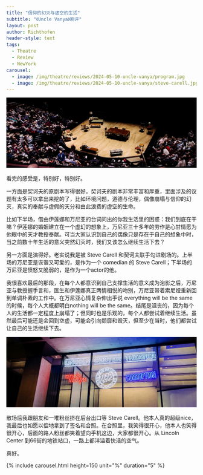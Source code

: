 ```yaml
---
title: "信仰的幻灭与虚空的生活"
subtitle: "《Uncle Vanya》剧评"
layout: post
author: Richthofen
header-style: text
tags:
  - Theatre
  - Review
  - NewYork
carousel:
  - image: /img/theatre/reviews/2024-05-10-uncle-vanya/program.jpg
  - image: /img/theatre/reviews/2024-05-10-uncle-vanya/steve-carell.jpg
---
```


![2nd-half-stage](/img/theatre/reviews/2024-05-10-uncle-vanya/2nd-half-stage.jpg "2nd-half-stage")

看完的感受是，特别好，特别好。
	
一方面是契诃夫的原剧本写得很好。契诃夫的剧本非常丰富和厚重，里面涉及的议题有太多可以拿出来挖的了，比如环境问题，道德与伦理，偶像崩塌与信仰的幻灭，真实的奉献与虚假的天分和由此浪费的虚空的生命。
	
比如下半场，借由伊莲娜和万尼亚的台词问出的你我生活里的困惑：我们到底在干嘛？伊莲娜的婚姻建立在一个虚幻的想象上，万尼亚三十多年的劳作是心甘情愿为他眼中的天才教授奉献。可当大家认识到自己的偶像只是存在于自己的想象中时，当之前数十年生活的意义突然幻灭时，我们又该怎么继续生活下去？
	
另一方面是演得好。老实说我是被 Steve Carell 和契诃夫联手勾进剧场的。上半场的万尼亚是诙谐又可爱的，是作为一个 comedian 的 Steve Carell；下半场的万尼亚是愤怒又脆弱的，是作为一个actor的他。
	
我很喜欢最后的那段，在每个人都意识到自己支撑生活的意义成为泡影之后，万尼亚与教授握手言和，医生和伊莲娜真正两情相悦的吻别，万尼亚带着索尼娅重新回到单调朴素的工作中。在万尼亚心情复杂伸出手说 everything will be the same 的时候，每个人大概都明白nothing will be the same。结尾是沮丧的，因为每个人的生活都一定程度上崩塌了；但同时也是乐观的，每个人都尝试着继续生活。虽然最后可能还是会回到空虚，可能会引向颓靡和毁灭，但至少在当时，他们都尝试让自己的生活继续下去。

![lincoln-center](/img/theatre/reviews/2024-05-10-uncle-vanya/lincoln-center.jpg "lincoln-center")

散场后我跟朋友和一堆粉丝挤在后台出口等 Steve Carell。他本人真的超级nice，我最后也如愿以偿地拿到了签名和合照。在合照里，我笑得很开心，他本人也笑得很开心，后面的路人粉丝都笑着望向手机这边，大家都很开心。从 Lincoln Center 到66街的地铁站口，一路上都洋溢着快活的空气。

真好。

{% include carousel.html height=150 unit="%" duration="5" %}